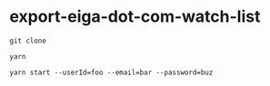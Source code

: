 # export-eiga-dot-com-watch-list

`git clone`

`yarn`

`yarn start --userId=foo --email=bar --password=buz`
